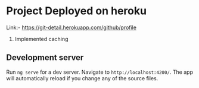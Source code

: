 # Project Deployed on heroku
Link:- https://git-detail.herokuapp.com/github/profile 
1. Implemented caching

## Development server

Run `ng serve` for a dev server. Navigate to `http://localhost:4200/`. The app will automatically reload if you change any of the source files.
